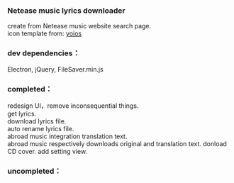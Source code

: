 ### Netease music lyrics downloader
create from Netease music website search page.  
icon template from: [yoios](https://github.com/mmarfil/yoios)  

### dev dependencies：
Electron, jQuery, FileSaver.min.js  

### completed：
redesign UI，remove inconsequential things.  
get lyrics.  
download lyrics file.  
auto rename lyrics file.  
abroad music integration translation text.  
abroad music respectively downloads original and translation text.
donload CD cover.
add setting view.

### uncompleted：
